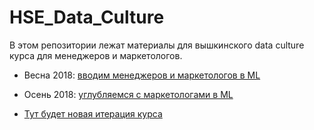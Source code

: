 # HSE_Data_Culture

В этом репозитории лежат материалы для вышкинского data culture курса для менеджеров и маркетологов.


* Весна 2018: [вводим менеджеров и маркетологов в ML](https://fulyankin.github.io/HSE_Data_Culture/index_intro_2018.html)
* Осень 2018: [углубляемся  с маркетологами в ML](https://fulyankin.github.io/HSE_Data_Culture/index_market_2018.html)

* [Тут будет новая итерация курса](https://fulyankin.github.io/HSE_Data_Culture/)
